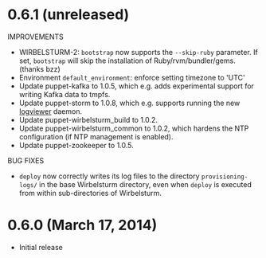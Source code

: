 # 0.6.1 (unreleased)

IMPROVEMENTS

* WIRBELSTURM-2: `bootstrap` now supports the `--skip-ruby` parameter.  If set, `bootstrap` will skip the installation
  of Ruby/rvm/bundler/gems. (thanks bzz)
* Environment `default_environment`: enforce setting timezone to 'UTC'
* Update puppet-kafka to 1.0.5, which e.g. adds experimental support for writing Kafka data to tmpfs.
* Update puppet-storm to 1.0.8, which e.g. supports running the new
  [logviewer](http://storm.incubator.apache.org/2013/12/08/storm090-released.html) daemon.
* Update puppet-wirbelsturm_build to 1.0.2.
* Update puppet-wirbelsturm_common to 1.0.2, which hardens the NTP configuration (if NTP management is enabled).
* Update puppet-zookeeper to 1.0.5.

BUG FIXES

* `deploy` now correctly writes its log files to the directory `provisioning-logs/` in the base Wirbelsturm directory,
  even when `deploy` is executed from within sub-directories of Wirbelsturm.


# 0.6.0 (March 17, 2014)

* Initial release
